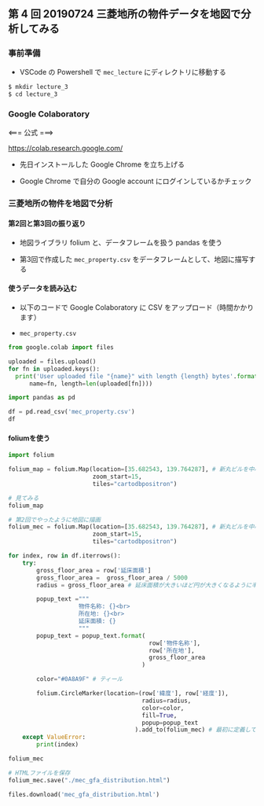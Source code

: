## 第 4 回 20190724 三菱地所の物件データを地図で分析してみる

### 事前準備

- VSCode の Powershell で `mec_lecture` にディレクトリに移動する

```bash
$ mkdir lecture_3
$ cd lecture_3
```

### Google Colaboratory

  <=== 公式 ===>

  https://colab.research.google.com/

- 先日インストールした Google Chrome を立ち上げる

- Google Chrome で自分の Google account にログインしているかチェック

### 三菱地所の物件を地図で分析

#### 第2回と第3回の振り返り

- 地図ライブラリ folium と、データフレームを扱う pandas を使う

- 第3回で作成した `mec_property.csv` をデータフレームとして、地図に描写する

#### 使うデータを読み込む

- 以下のコードで Google Colaboratory に CSV をアップロード（時間かかります）

* `mec_property.csv`

```python
from google.colab import files
```

```python
uploaded = files.upload()
for fn in uploaded.keys():
  print('User uploaded file "{name}" with length {length} bytes'.format(
      name=fn, length=len(uploaded[fn])))
```

```python
import pandas as pd
```

```python
df = pd.read_csv('mec_property.csv')
df
```

#### foliumを使う

```python
import folium
```

```python
folium_map = folium.Map(location=[35.682543, 139.764287], # 新丸ビルを中心とする
                        zoom_start=15,
                        tiles="cartodbpositron")
```

```python
# 見てみる
folium_map
```

```python
# 第2回でやったように地図に描画
folium_mec = folium.Map(location=[35.682543, 139.764287], # 新丸ビルを中心とする
                        zoom_start=15,
                        tiles="cartodbpositron")

for index, row in df.iterrows():
    try:
        gross_floor_area = row['延床面積']
        gross_floor_area =  gross_floor_area / 5000
        radius = gross_floor_area # 延床面積が大きいほど円が大きくなるように半径を設定しておく

        popup_text ="""
                    物件名称: {}<br>
                    所在地: {}<br>
                    延床面積: {}
                    """
        popup_text = popup_text.format(
                                        row['物件名称'],
                                        row['所在地'],
                                        gross_floor_area
                                      )

        color="#0A8A9F" # ティール

        folium.CircleMarker(location=(row['緯度'], row['経度']),
                                      radius=radius,
                                      color=color,
                                      fill=True,
                                      popup=popup_text
                                    ).add_to(folium_mec) # 最初に定義しているfolium_macというオブジェクトにデータを加える
    except ValueError:
        print(index)
```

```python
folium_mec
```

```python
# HTMLファイルを保存
folium_mec.save("./mec_gfa_distribution.html")
```

```python
files.download('mec_gfa_distribution.html')
```
